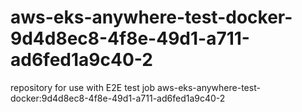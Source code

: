 # aws-eks-anywhere-test-docker-9d4d8ec8-4f8e-49d1-a711-ad6fed1a9c40-2
repository for use with E2E test job aws-eks-anywhere-test-docker:9d4d8ec8-4f8e-49d1-a711-ad6fed1a9c40-2

